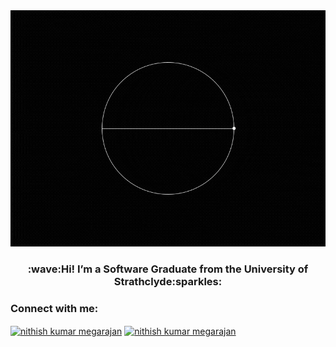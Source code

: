 <div align="center">
    <img alt="GIF" src="https://raw.githubusercontent.com/NithishK5/NithishK5/master/nithish.gif"/>
</div>

<h3 align="center">:wave:Hi! I’m a Software Graduate from the University of Strathclyde:sparkles:</h3>

<h3 align="left">Connect with me:</h3>
<p align="left">
<a href="https://linkedin.com/in/Nithish Kumar Megarajan" target="blank"><img align="center" src="https://raw.githubusercontent.com/rahuldkjain/github-profile-readme-generator/master/src/images/icons/Social/linked-in-alt.svg" alt="nithish kumar megarajan" height="30" width="40" /></a>
<a href="https://fb.com/Nithish Kumar Megarajan" target="blank"><img align="center" src="https://raw.githubusercontent.com/rahuldkjain/github-profile-readme-generator/master/src/images/icons/Social/facebook.svg" alt="nithish kumar megarajan" height="30" width="40" /></a>
</p>



<!---
NithishK5/NithishK5 is a ✨ special ✨ repository because its `README.md` (this file) appears on your GitHub profile.
You can click the Preview link to take a look at your changes.
--->

